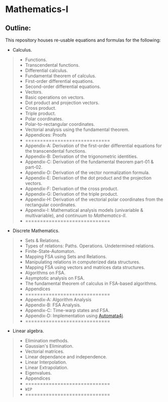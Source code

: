 # Mathematics-I

## Outline: 
This repository houses re-usable equations and formulas for the following:
* Calculus.
> * Functions.
> * Transcendental functions.
> * Differential calculus.
> * Fundamental theorem of calculus.
> * First-order differential equations.
> * Second-order differential equations.
> * Vectors.
> * Basic operations on vectors.
> * Dot product and projection vectors.
> * Cross product.
> * Triple product.
> * Polar coordinates.
> * Polar-to-rectangular coordinates.
> * Vectorial analysis using the fundamental theorem.
> * Appendices: Proofs
> * =============================
> * Appendix-A: Derivation of the first-order differential equations for the transcendental functions.
> * Appendix-B: Derivation of the trigonometric identities.
> * Appendix-C: Derivation of the fundamental theorem part-01 & part-02.
> * Appendix-D: Derivation of the vector normalization formula.
> * Appendix-E: Derivation of the dot product and the projection vectors.
> * Appendix-F: Derivation of the cross product.
> * Appendix-G: Derivation of the triple product.
> * Appendix-H: Derivation of the vectorial polar coordinates from the rectangular coordinates.
> * Appendix-I: Mathematical analysis models (univariable & multivariable), and continuum to _Mathematics-II_.
> * =============================

* Discrete Mathematics.
> * Sets & Relations.
> * Types of relations:
> Paths.
> Operations.
> Undetermined relations.
> * Finite-State-Automaton.
> * Mapping FSA using Sets and Relations.
> * Manipulating relations in computerized data structures.
> * Mapping FSA using vectors and matrices data structures.
> * Algorithms on FSA.
> * Asymptotic analysis on FSA.
> * The fundamental theorem of calculus in FSA-based algorithms.
> * Appendices
> * =============================
> * Appendix-A: Algorithm Analysis
> * Appendix-B: FSA Analysis.
> * Appendix-C: Time-warp states and FSA.
> * Appendix-D: Implementation using [Automata4j](https://github.com/Software-Hardware-Codesign/Automata4j).
> * =============================

* Linear algebra.
> * Elimination methods.
> * Gaussian's Elimination.
> * Vectorial matrices.
> * Linear dependance and independence.
> * Linear Interpolation.
> * Linear Extrapolation.
> * Eigenvalues.
> * Appendices
> * =============================
> * `WIP`
> * =============================



